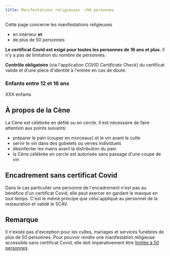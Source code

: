 ```yaml
---
title: Manifestations religieuses  >50 personnes
---
```


Cette page concerne les manifestations religieuses

- en intérieur **et**
- de plus de 50 personnes

**Le certificat Covid est exigé pour toutes les personnes de 16 ans et plus.**
Il n'y a pas de limitation du nombre de personnes.

**Contrôle obligatoire** (via l'application *COVID Certificate Check*) du certificat valide et d'une pièce d'identité à l'entrée en cas de doute. 

### Enfants entre 12 et 16 ans

XXX enfants

## À propos de la Cène

La Cène est célébrée en défilé ou en cercle. Il est nécessaire de faire attention aux points suivants:

- préparer le pain (couper en morceaux) et le vin avant le culte
- servir le vin dans des gobelets ou verres individuels
- désinfecter les mains avant la distribution du pain
- la Cène célébrée en cercle est autorisée sans passage d'une coupe de vin

## Encadrement sans certificat Covid

Dans le cas particulier une personne de l'encadrement n'est pas au bénéfice d'un certificat Covid, elle peut exercer en gardant le masque en tout temps.
C'est le même principe que celui appliqué au personnel de la restauration et validé le SCAV.

## Remarque

Il n'existe pas d'exception pour les cultes, mariages et services funèbres de plus de 50 personnes.
Pour pouvoir rendre une manifestation religieuse accessible sans certificat Covid, elle doit impérativement être [limitée à 50 personnes](/religieux-moins-50/).